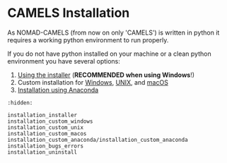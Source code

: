 # CAMELS Installation

As NOMAD-CAMELS (from now on only 'CAMELS') is written in python it requires a working python environment to run properly.

If you do not have python installed on your machine or a clean python environment you have several options:
1. [Using the installer](installation_installer.md) (**RECOMMENDED when using Windows**!)
2. Custom installation for [Windows](installation_custom_windows.md), [UNIX](installation_custom_unix.md), and [macOS](installation_custom_macos.md)
3. [Installation using Anaconda](installation_custom_anaconda/installation_custom_anaconda.md)


```{toctree}
:hidden:

installation_installer
installation_custom_windows
installation_custom_unix
installation_custom_macos
installation_custom_anaconda/installation_custom_anaconda
installation_bugs_errors
installation_uninstall
```

